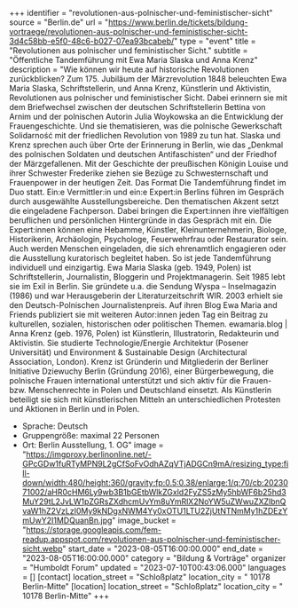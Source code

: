 +++
identifier = "revolutionen-aus-polnischer-und-feministischer-sicht"
source = "Berlin.de"
url = "https://www.berlin.de/tickets/bildung-vortraege/revolutionen-aus-polnischer-und-feministischer-sicht-3d4c58bb-e5f0-48c6-b027-07ea93bcabeb/"
type = "event"
title = "Revolutionen aus polnischer und feministischer Sicht."
subtitle = "Öffentliche Tandemführung mit Ewa Maria Slaska und Anna Krenz"
description = "Wie können wir heute auf historische Revolutionen zurückblicken? Zum 175. Jubiläum der Märzrevolution 1848 beleuchten Ewa Maria Slaska, Schriftstellerin, und Anna Krenz, Künstlerin und Aktivistin, Revolutionen aus polnischer und feministischer Sicht.
Dabei erinnern sie mit dem Briefwechsel zwischen der deutschen Schriftstellerin Bettina von Arnim und der polnischen Autorin Julia Woykowska an die Entwicklung der Frauengeschichte. Und sie thematisieren, was die polnische Gewerkschaft Solidarność mit der friedlichen Revolution von 1989 zu tun hat. Slaska und Krenz sprechen auch über Orte der Erinnerung in Berlin, wie das „Denkmal des polnischen Soldaten und deutschen Antifaschisten“ und der Friedhof der Märzgefallenen. Mit der Geschichte der preußischen Königin Louise und ihrer Schwester Frederike ziehen sie Bezüge zu Schwesternschaft und Frauenpower in der heutigen Zeit.
Das Format
Die Tandemführung findet im Duo statt. Ein:e Vermittler:in und ein:e Expert:in Berlins führen im Gespräch durch ausgewählte Ausstellungsbereiche. Den thematischen Akzent setzt die eingeladene Fachperson. Dabei bringen die Expert:innen ihre vielfältigen beruflichen und persönlichen Hintergründe in das Gespräch mit ein.
Die Expert:innen können eine Hebamme, Künstler, Kleinunternehmerin, Biologe, Historikerin, Archäologin, Psychologe, Feuerwehrfrau oder Restaurator sein. Auch werden Menschen eingeladen, die sich ehrenamtlich engagieren oder die Ausstellung kuratorisch begleitet haben. So ist jede Tandemführung individuell und einzigartig.
Ewa Maria Slaska (geb. 1949, Polen) ist Schriftstellerin, Journalistin, Bloggerin und Projektmanagerin. Seit 1985 lebt sie im Exil in Berlin. Sie gründete u.a. die Sendung Wyspa – Inselmagazin (1986) und war Herausgeberin der Literaturzeitschrift WIR. 2003 erhielt sie den Deutsch-Polnischen Journalistenpreis. Auf ihren Blog Ewa Maria and Friends publiziert sie mit weiteren Autor:innen jeden Tag ein Beitrag zu kulturellen, sozialen, historischen oder politischen Themen.
ewamaria.blog |
Anna Krenz (geb. 1976, Polen) ist Künstlerin, Illustratorin, Redakteurin und Aktivistin. Sie studierte Technologie/Energie Architektur (Posener Universität) und Environment & Sustainable Design (Architectural Association, London). Krenz ist Gründerin und Mitgliederin der Berliner Initiative Dziewuchy Berlin (Gründung 2016), einer Bürgerbewegung, die polnische Frauen international unterstützt und sich aktiv für die Frauen- bzw. Menschenrechte in Polen und Deutschland einsetzt. Als Künstlerin beteiligt sie sich mit künstlerischen Mitteln an unterschiedlichen Protesten und Aktionen in Berlin und in Polen.
- Sprache: Deutsch
- Gruppengröße: maximal 22 Personen
- Ort: Berlin Ausstellung, 1. OG"
image = "https://imgproxy.berlinonline.net/-GPcGDw1fuRTyMPN9L2gCfSoFvOdhAZqVTjADGCn9mA/resizing_type:fill-down/width:480/height:360/gravity:fp:0.5:0.38/enlarge:1/q:70/cb:2023071002/aHR0cHM6Ly9wb3B1bGEtbWlkZGxld2FyZS5zMy5hbWF6b25hd3MuY29tL2JvLW1pZGRsZXdhcmUvYm8uYmRlX2NoYW5uZWwuZXZlbnQvaW1hZ2VzLzI0My9kNDgxNWM4Yy0xOTU1LTU2ZjUtNTNmMy1hZDEzYmUwY2I1MDQuanBn.jpg"
image_bucket = "https://storage.googleapis.com/fem-readup.appspot.com/revolutionen-aus-polnischer-und-feministischer-sicht.webp"
start_date = "2023-08-05T16:00:00.000"
end_date = "2023-08-05T16:00:00.000"
category = "Bildung & Vorträge"
organizer = "Humboldt Forum"
updated = "2023-07-10T00:43:06.000"
languages = []
[contact]
location_street = "Schloßplatz"
location_city = " 10178 Berlin-Mitte"
[location]
location_street = "Schloßplatz"
location_city = " 10178 Berlin-Mitte"
+++